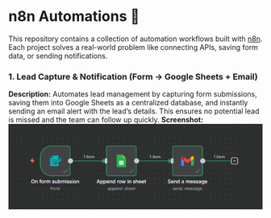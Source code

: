 # n8n Automations 🚀

This repository contains a collection of automation workflows built with [n8n](https://n8n.io/).  
Each project solves a real-world problem like connecting APIs, saving form data, or sending notifications.

### 1. Lead Capture & Notification (Form → Google Sheets + Email)
**Description:** Automates lead management by capturing form submissions, saving them into Google Sheets as a centralized database, and instantly sending an email alert with the lead’s details. This ensures no potential lead is missed and the team can follow up quickly.
**Screenshot:**  
![Google Sheets Workflow](./screenshots/automation1.png)
